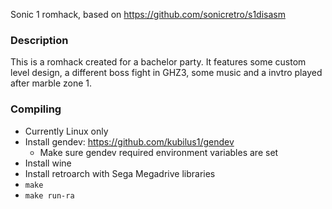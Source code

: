 Sonic 1 romhack, based on https://github.com/sonicretro/s1disasm

### Description

This is a romhack created for a bachelor party. It features some custom level design, a different boss fight in GHZ3, some music and a invtro played after marble zone 1.

### Compiling

* Currently Linux only
* Install gendev: https://github.com/kubilus1/gendev
	* Make sure gendev required environment variables are set
* Install wine
* Install retroarch with Sega Megadrive libraries
* `make`
* `make run-ra`


